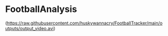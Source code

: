 # FootballAnalysis
(https://raw.githubusercontent.com/huskywannacry/FootballTracker/main/outputs/output_video.avi)
